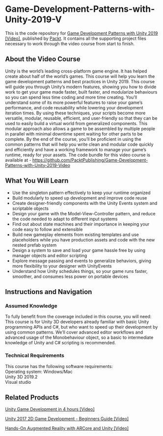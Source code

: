 # Game-Development-Patterns-with-Unity-2019-V
This is the code repository for [Game Development Patterns with Unity 2019 [Video]](https://www.packtpub.com/in/game-development/game-development-patterns-with-unity-2019-video), published by [Packt](https://www.packtpub.com/?utm_source=github). It contains all the supporting project files necessary to work through the video course from start to finish.
## About the Video Course
Unity is the world’s leading cross-platform game engine. It has helped create about half of the world’s games. This course will help you learn the game development patterns and best practices in Unity 2019. This course will guide you through Unity’s modern features, showing you how to divide work to get your game made faster, built faster, and modularize behaviours so you can spend less time coding and more time creating. You’ll understand some of its more powerful features to raise your game’s performance, and code reusability while lowering your development iteration times. By using these techniques, your scripts become more versatile, modular, reusable, efficient, and user-friendly so that they can be used to easily build a virtual world from generalized components. This modular approach also allows a game to be assembled by multiple people in parallel with minimal downtime spent waiting for other parts to be complete. By the end of the course, you’ll be proficient in using the common patterns that will help you write clean and modular code quickly and efficiently and have a working framework to manage your game’s runtime, ready for your assets.
The code bundle for this video course is available at - https://github.com/PacktPublishing/Game-Development-Patterns-with-Unity-2019-Video

<H2>What You Will Learn</H2>
<DIV class=book-info-will-learn-text>
<UL>
<LI> Use the singleton pattern effectively to keep your runtime organized
<LI> Build modularly to speed up development and improve code reuse
<LI> Create designer-friendly components with the Unity Events system and scriptable objects
<LI> Design your game with the Model-View-Controller pattern, and reduce the code needed to adapt to different input systems
<LI> Find out about state machines and their importance in keeping your code easy to follow and extensible
<LI> Build new gameplay elements from existing templates and use placeholders while you have production assets and code with the new nested prefab system
<LI> Design a system to save and load your game hassle free by using manager objects and editor scripting
<LI> Explore message passing and events to generalize behaviors, giving more flexibility to your designer with UnityEvents
<LI> Understand how Unity schedules things, so your game runs faster, smoother, and consumes less power on portable devices</UL></DIV>

## Instructions and Navigation
### Assumed Knowledge
To fully benefit from the coverage included in this course, you will need:<br/>
This course is for Unity 3D developers already familiar with basic Unity programming APIs and C#, but who want to speed up their development by using common patterns. We’ll cover advanced editor workflows and advanced usage of the Monobehaviour object, so a basic to intermediate knowledge of Unity and C# scripting is recommended.
### Technical Requirements
This course has the following software requirements:<br/>
Operating system: Windows/Mac <br/>
Unity 3D 2019.2 <br/>
Visual studio <br/>


## Related Products
 [Unity Game Development in 4 hours [Video]](https://www.packtpub.com/in/game-development/unity-game-development-4-hours-video)
 
 [Unity 2017 2D Game Development - Beginners Guide [Video]](https://www.packtpub.com/in/game-development/unity-2017-2d-game-development-beginners-guide-video)

 [Hands-On Augmented Reality with ARCore and Unity [Video]](https://www.packtpub.com/in/application-development/hands-augmented-reality-arcore-and-unity-video)
